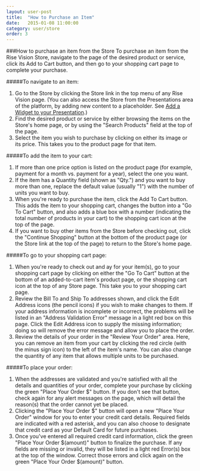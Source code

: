 ```yaml
---
layout: user-post
title:  "How to Purchase an Item"
date:   2015-01-08 11:00:00
category: user/store
order: 3
---
```

###How to purchase an item from the Store
To purchase an item from the Rise Vision Store, navigate to the page of the desired product or service, click its Add to Cart button, and then go to your shopping cart page to complete your purchase.

#####To navigate to an item:

1. Go to the Store by clicking the Store link in the top menu of any Rise Vision page.  (You can also access the Store from the Presentations area of the platform, by adding new content to a placeholder. See [Add a Widget to your Presentation](http://help.risevision.com/#/user/content/add-a-widget-to-a-presentation).)
2. Find the desired product or service by either browsing the items on the Store's home page, or by using the "Search Products" field at the top of the page.
3. Select the item you wish to purchase by clicking on either its image or its price. This takes you to the product page for that item.


#####To add the item to your cart:

1. If more than one price option is listed on the product page (for example, payment for a month vs. payment for a year), select the one you want.
2. If the item has a Quantity field (shown as "Qty.") and you want to buy more than one, replace the default value (usually "1") with the number of units you want to buy.
3. When you're ready to purchase the item, click the Add To Cart button. This adds the item to your shopping cart, changes the button into a "Go To Cart" button, and also adds a blue box with a number (indicating the total number of products in your cart) to the shopping cart icon at the top of the page.
4. If you want to buy other items from the Store before checking out, click the "Continue Shopping" button at the bottom of the product page (or the Store link at the top of the page) to return to the Store's home page.

#####To go to your shopping cart page:

1. When you're ready to check out and ay for your item(s), go to your shopping cart page by clicking on either the "Go To Cart" button at the bottom of an added-to-cart item's product page, or the shopping cart icon at the top of any Store page.  This take you to your shopping cart page.
2. Review the Bill To and Ship To addresses shown, and click the Edit Address icons (the pencil icons) if you wish to make changes to them.  If your address information is incomplete or incorrect, the problems will be listed in an "Address Validation Error" message in a light red box on this page. Click the Edit Address icon to supply the missing information; doing so will remove the error message and allow you to place the order.
3. Review the details of your order in the "Review Your Order" area. Here, you can remove an item from your cart by clicking the red circle (with the minus sign icon) to the left of the item's name.  You can also change the quantity of any item that allows multiple units to be purchased.

#####To place your order:

1. When the addresses are validated and you're satisfied with all the details and quantities of your order, complete your purchase by clicking the green "Place Your Order $" button. If you don't see that button, check again for any alert messages on the page, which will detail the reason(s) that the order cannot yet be placed.
2. Clicking the "Place Your Order $" button will open a new "Place Your Order" window for you to enter your credit card details. Required fields are indicated with a red asterisk, and you can also choose to designate that credit card as your Default Card for future purchases.  
3. Once you've entered all required credit card information, click the green "Place Your Order $(amount)" button to finalize the purchase. If any fields are missing or invalid, they will be listed in a light red Error(s) box at the top of the window. Correct those errors and click again on the green "Place Your Order $(amount)" button.
